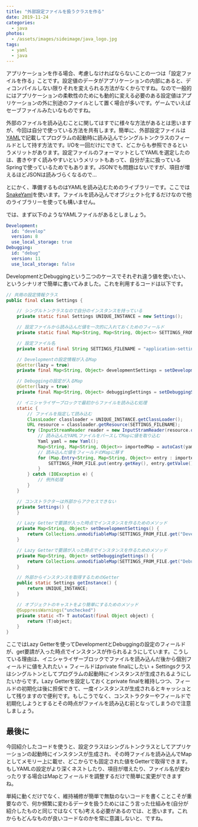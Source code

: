 ```yaml
---
title: "外部設定ファイルを扱うクラスを作る"
date: 2019-11-24
categories: 
  - java
photos:
  - /assets/images/sideimage/java_logo.jpg
tags:
  - yaml
  - java
---
```


アプリケーションを作る場合、考慮しなければならないことの一つは「設定ファイルを作る」ことです。設定値のデータがアプリケーションの内部にあると、ディコンパイルしない限りそれを変えられる方法がなくからですね。なので一般的にはアプリケーションの柔軟性のためにも動的に変える必要のある設定値はアプリケーションの外に別途のファイルとして置く場合が多いです。ゲームでいえばセーブファイルみたいなものですね。

外部のファイルを読み込むことに関してはすでに様々な方法があるとは思いますが、今回は自分で使っている方法を共有します。簡単に、外部設定ファイルは[YAML](https://ja.wikipedia.org/wiki/YAML)で記載してプログラムの起動時に読み込んでシングルトンクラスのフィールドとして持す方法です。I/Oを一回だけにできて、どこからも参照できるというメリットがあります。設定ファイルのフォーマットとしてYAMLを選定したのは、書きやすく読みやすいというメリットもあって、自分が主に扱っているSpringで使っているためでもあります。JSONでも問題はないですが、項目が増えるほどJSONは読みづらくなるので…

とにかく、準備するものはYAMLを読み込むためのライブラリーです。ここでは[SnakeYaml](https://bitbucket.org/asomov/snakeyaml/src/default)を使います。ファイルを読み込んでオブジェクト化するだけなので他のライブラリーを使っても構いません。

では、まず以下のようなYAMLファイルがあるとしましょう。

```yaml
Development:
  id: "develop"
  version: 8
  use_local_storage: true
Debugging:
  id: "debug"
  version: 11
  use_local_storage: false
```

DevelopmentとDebuggingという二つのケースでそれぞれ違う値を使いたい、というシナリオで簡単に書いてみました。これを利用するコードは以下です。

```java
// 共用の設定情報クラス
public final class Settings {

    // シングルトンクラスなので自分のインスタンスを持っている
    private static final Settings UNIQUE_INSTANCE = new Settings();

    // 設定ファイルから読み込んだ値を一次的に入れておくためのフィールド
    private static final Map<String, Map<String, Object>> SETTINGS_FROM_FILE = new HashMap<>();

    // 設定ファイル名
    private static final String SETTINGS_FILENAME = "application-settings.yml";

    // Developmentの設定情報が入るMap
    @Getter(lazy = true)
    private final Map<String, Object> developmentSettings = setDevelopmentSettings();

    // Debuggingの設定が入るMap
    @Getter(lazy = true)
    private final Map<String, Object> debuggingSettings = setDebuggingSettings();

    // イニシャライザーブロックで最初からファイルを読み込む処理
    static {
        // ファイルを指定して読み込む
        ClassLoader classloader = UNIQUE_INSTANCE.getClassLoader();
        URL resource = classloader.getResource(SETTINGS_FILENAME);
        try (InputStreamReader reader = new InputStramReader(resource.openStream())) {
            // 読み込んだYAMLファイルをパースしてMapに値を取り込む
            Yaml yaml = new Yaml();
            Map<String, Map<String, Object>> importedMap = autoCast(yaml.load(reader));
            // 読み込んだ値をフィールドのMapに移す
            for (Map.Entry<String, Map<String, Object>> entry : importedMap.entrySet()) {
                SETTINGS_FROM_FILE.put(entry.getKey(), entry.getValue());
            }
        } catch (IOException e) {
            // 例外処理
        }
    }

    // コンストラクターは外部からアクセスできない
    private Settings() {
    }

    // Lazy Getterで要請が入った時点でインスタンスを作るためのメソッド
    private Map<String, Object> setDevelopmentSettings() {
        return Collections.unmodifiableMap(SETTINGS_FROM_FILE.get("Development"));
    }

    // Lazy Getterで要請が入った時点でインスタンスを作るためのメソッド
    private Map<String, Object> setDebuggingSettings() {
        return Collections.unmodifiableMap(SETTINGS_FROM_FILE.get("Debugging"));
    }

    // 外部からインスタンスを取得するためのGetter
    public static Settings getInstance() {
        return UNIQUE_INSTANCE;
    }

    // オブジェクトのキャストをより簡単にするためのメソッド
    @SuppressWarnings("unchecked")
    private static <T> T autoCast(final Object object) {
        return (T)object;
    }
}
```

ここではLazy Getterを使ってDevelopmentとDebuggingの設定のフィールドが、get要請が入った時点でインスタンスが作られるようにしています。こうしている理由は、イニシャライザーブロックでファイルを読み込んだ後から個別フィールドに値を入れたい + フィールドはprivate finalにしたい + Settingsクラスはシングルトンとしてプログラムの起動時にインスタンスが生成されるようにしたいからです。Lazy Getterを設定しておくとprivate finalを維持しつつ、フィールドの初期化は後に担保できて、一度インスタンスが生成されるとキャッシュとして残りますので便利です。もしこうでなく、コンストラクターやフィールドで初期化しようとするとその時点がファイルを読み込む前となってしまうので注意しましょう。

## 最後に

今回紹介したコードを使うと、設定クラスはシングルトンクラスとしてアプリケーションの起動時にインスタンスが生成され、その時ファイルを読み込んでMapとしてメモリー上に載せ、どこからでも固定された値をGetterで取得できます。もしYAMLの設定がより深くネストしたり、項目が増えたり、ファイル名が変わったりする場合はMapとフィールドを調整するだけで簡単に変更ができますね。

単純に動くだけでなく、維持補修が簡単で無駄のないコードを書くことこそが重要なので、何か頻繁に変わるデータを扱うためにはこう言った仕組みを(自分が紹介したものと同じではなくても)考える必要があるのでは、と思います。これからもどんなものが良いコードなのかを常に意識しないと、ですね。
